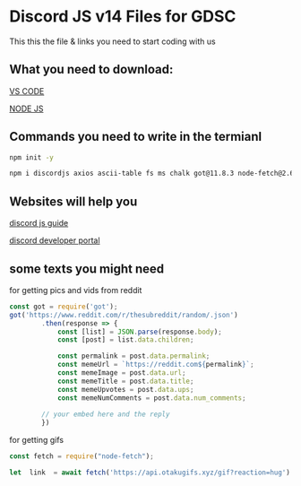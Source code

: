 # Discord JS v14 Files for GDSC

This this the file & links you need to start coding with us

## What you need to download:

[VS CODE](https://code.visualstudio.com/download)

[NODE JS](https://nodejs.org/en/download/)

## Commands you need to write in the termianl

```bash
npm init -y
```

```bash
npm i discordjs axios ascii-table fs ms chalk got@11.8.3 node-fetch@2.6.7
```

## Websites will help you
[discord js guide](https://discordjs.guide/#before-you-begin)

[discord developer portal](https://discord.com/developers/applications)




## some texts you might need 
for getting pics and vids from reddit
```javascript
const got = require('got');
got('https://www.reddit.com/r/thesubreddit/random/.json')
        .then(response => {
            const [list] = JSON.parse(response.body);
            const [post] = list.data.children;

            const permalink = post.data.permalink;
            const memeUrl = `https://reddit.com${permalink}`;
            const memeImage = post.data.url;
            const memeTitle = post.data.title;
            const memeUpvotes = post.data.ups;
            const memeNumComments = post.data.num_comments;
	    
	    // your embed here and the reply
	    })
```

for getting gifs

```javascript
const fetch = require("node-fetch");

let  link  = await fetch('https://api.otakugifs.xyz/gif?reaction=hug').then(response => response.json());
```


